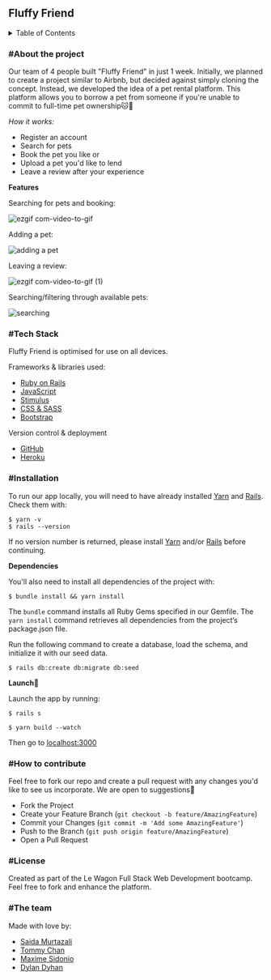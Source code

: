 <h2>Fluffy Friend</h2>

<details>
<summary>Table of Contents</summary>

  - [About the Project](#about-the-project)
  - [Tech Stack](#tech-stack)
  - [Installation](#installation)
  - [How to contribute](#how-to-contribute)
  - [License](#license)
  - [The team](#the-team)
  
</details>


<h3>#About the project</h3>

Our team of 4 people built "Fluffy Friend" in just 1 week. Initially, we planned to create a project similar to Airbnb, but decided against simply cloning the concept. Instead, we developed the idea of a pet rental platform. This platform allows you to borrow a pet from someone if you're unable to commit to full-time pet ownership🐱🐶

*How it works:*

- Register an account
- Search for pets
- Book the pet you like or 
- Upload a pet you'd like to lend
- Leave a review after your experience

**Features**

Searching for pets and booking:

![ezgif com-video-to-gif](https://user-images.githubusercontent.com/74564476/224835566-a8b5fbd2-ca1f-4bf8-bb77-ea38ffaaa322.gif)

Adding a pet:

![adding a pet](https://user-images.githubusercontent.com/74564476/224836921-09ae08d6-406e-42a4-ba5f-d88bf6cf493c.gif)

Leaving a review:

![ezgif com-video-to-gif (1)](https://user-images.githubusercontent.com/74564476/224839304-4cb68fb1-9e1e-4108-ba36-6595b5da9958.gif)

Searching/filtering through available pets:

![searching](https://user-images.githubusercontent.com/74564476/224838939-d3036115-ecbd-44c9-90cd-7cc1dd8ab938.gif)


<h3>#Tech Stack</h3>

Fluffy Friend is optimised for use on all devices.

Frameworks & libraries used:

- [Ruby on Rails](https://rubyonrails.org/)
- [JavaScript](https://www.javascript.com/)
- [Stimulus](https://stimulus.hotwired.dev/)
- [CSS & SASS](https://sass-lang.com/)
- [Bootstrap](https://getbootstrap.com/)

Version control & deployment
- [GitHub](https://github.com/saidam90/fluffy_friend)
- [Heroku](https://fluffy-friend.herokuapp.com/)

<h3>#Installation</h3>

To run our app locally, you will need to have already installed [Yarn](https://classic.yarnpkg.com/en/docs/install#mac-stable) and [Rails](https://guides.rubyonrails.org/v5.0/getting_started.html). Check them with:
```
$ yarn -v 
$ rails --version
```

If no version number is returned, please install [Yarn](https://classic.yarnpkg.com/en/docs/install#mac-stable) and/or [Rails](https://guides.rubyonrails.org/v5.0/getting_started.html) before continuing.


**Dependencies**

You'll also need to install all dependencies of the project with:
```
$ bundle install && yarn install
```

The `bundle` command installs all Ruby Gems specified in our Gemfile. The ```yarn install``` command retrieves all dependencies from the project’s package.json file.

Run the following command to create a database, load the schema, and initialize it with our seed data. 

```
$ rails db:create db:migrate db:seed
```


**Launch**🚀

Launch the app by running:
```
$ rails s
```
```
$ yarn build --watch
```
Then go to [localhost:3000](http://localhost:3000/)


<h3>#How to contribute</h3>

Feel free to fork our repo and create a pull request with any changes you'd like to see us incorporate. We are open to suggestions🙂

- Fork the Project
- Create your Feature Branch (`git checkout -b feature/AmazingFeature`)
- Commit your Changes (`git commit -m 'Add some AmazingFeature'`)
- Push to the Branch (`git push origin feature/AmazingFeature`)
- Open a Pull Request

<h3>#License</h3>

Created as part of the Le Wagon Full Stack Web Development bootcamp. Feel free to fork and enhance the platform.

<h3>#The team</h3>

Made with love by:

- [Saida Murtazali](https://github.com/saidam90)
- [Tommy Chan](https://github.com/chantommyy)
- [Maxime Sidonio](https://github.com/MximeS)
- [Dylan Dyhan](https://github.com/dillio523)




